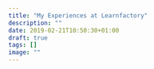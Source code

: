```yaml
---
title: "My Experiences at Learnfactory"
description: ""
date: 2019-02-21T10:50:30+01:00
draft: true
tags: []
image: ""
---
```


